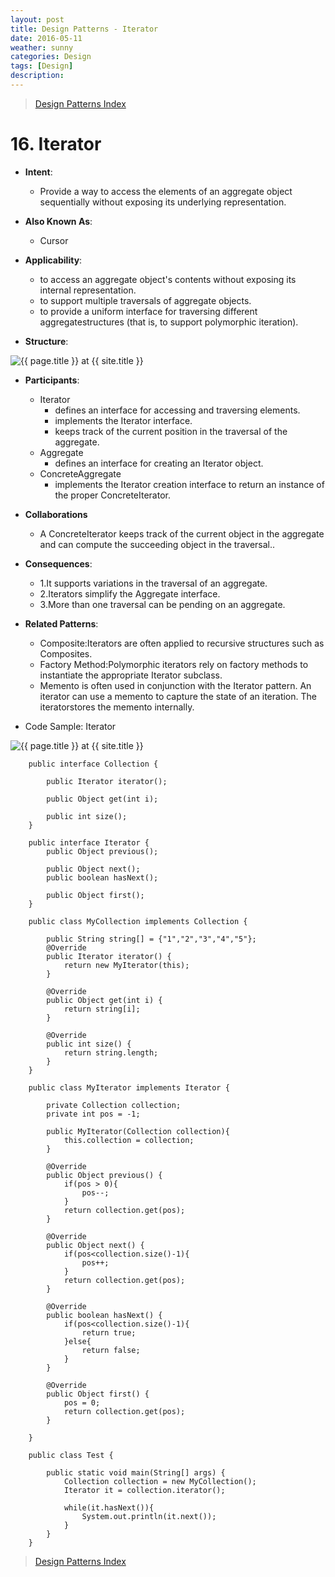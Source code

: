 ```yaml
---
layout: post
title: Design Patterns - Iterator
date: 2016-05-11
weather: sunny
categories: Design 
tags: [Design]
description: 
---
```


> [Design Patterns Index](http://raysxysun.github.io/categories/#Design)

# 16. Iterator

- **Intent**: 
	- Provide a way to access the elements of an aggregate object sequentially without exposing its underlying representation.

- **Also Known As**:
    - Cursor

- **Applicability**:
    - to access an aggregate object's contents without exposing its internal representation.
    - to support multiple traversals of aggregate objects.
    - to provide a uniform interface for traversing different aggregatestructures (that is, to support polymorphic iteration).

- **Structure**:	

<img src="{{ site.url }}/assets/img/2016-04-18-DesignPatterns/Iterator.png" alt="{{ page.title }} at {{ site.title }}">

- **Participants**:
	- Iterator
	   - defines an interface for accessing and traversing elements.
	   - implements the Iterator interface.
	   - keeps track of the current position in the traversal of the aggregate.
    - Aggregate
        - defines an interface for creating an Iterator object.
    - ConcreteAggregate
        - implements the Iterator creation interface to return an instance of the proper ConcreteIterator.

- **Collaborations**
	- A ConcreteIterator keeps track of the current object in the aggregate and can compute the succeeding object in the traversal..

- **Consequences**:
	- 1.It supports variations in the traversal of an aggregate.
	- 2.Iterators simplify the Aggregate interface.
	- 3.More than one traversal can be pending on an aggregate.

- **Related Patterns**:
	- Composite:Iterators are often applied to recursive structures such as Composites.
	- Factory Method:Polymorphic iterators rely on factory methods to instantiate the appropriate Iterator subclass.
	- Memento is often used in conjunction with the Iterator pattern. An iterator can use a memento to capture the state of an iteration. The iteratorstores the memento
internally.

- Code Sample: Iterator

<img src="{{ site.url }}/assets/img/2016-04-18-DesignPatterns/IteratorSample.png" alt="{{ page.title }} at {{ site.title }}">	

        public interface Collection {  
              
            public Iterator iterator();  
                
            public Object get(int i);  
              
            public int size();  
        }  
        
        public interface Iterator {  
            public Object previous();  
              
            public Object next();  
            public boolean hasNext();  
              
            public Object first();  
        }  
        
        public class MyCollection implements Collection {  
          
            public String string[] = {"1","2","3","4","5"};  
            @Override  
            public Iterator iterator() {  
                return new MyIterator(this);  
            }  
          
            @Override  
            public Object get(int i) {  
                return string[i];  
            }  
          
            @Override  
            public int size() {  
                return string.length;  
            }  
        }  
        
        public class MyIterator implements Iterator {  
          
            private Collection collection;  
            private int pos = -1;  
              
            public MyIterator(Collection collection){  
                this.collection = collection;  
            }  
              
            @Override  
            public Object previous() {  
                if(pos > 0){  
                    pos--;  
                }  
                return collection.get(pos);  
            }  
          
            @Override  
            public Object next() {  
                if(pos<collection.size()-1){  
                    pos++;  
                }  
                return collection.get(pos);  
            }  
          
            @Override  
            public boolean hasNext() {  
                if(pos<collection.size()-1){  
                    return true;  
                }else{  
                    return false;  
                }  
            }  
          
            @Override  
            public Object first() {  
                pos = 0;  
                return collection.get(pos);  
            }  
          
        }  
        
        public class Test {  
          
            public static void main(String[] args) {  
                Collection collection = new MyCollection();  
                Iterator it = collection.iterator();  
                  
                while(it.hasNext()){  
                    System.out.println(it.next());  
                }  
            }  
        }  



> [Design Patterns Index](http://raysxysun.github.io/categories/#Design)